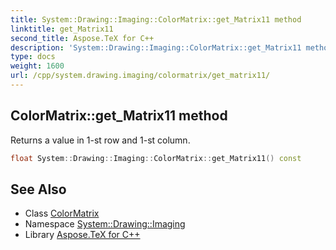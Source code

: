 ```yaml
---
title: System::Drawing::Imaging::ColorMatrix::get_Matrix11 method
linktitle: get_Matrix11
second_title: Aspose.TeX for C++
description: 'System::Drawing::Imaging::ColorMatrix::get_Matrix11 method. Returns a value in 1-st row and 1-st column in C++.'
type: docs
weight: 1600
url: /cpp/system.drawing.imaging/colormatrix/get_matrix11/
---
```

## ColorMatrix::get_Matrix11 method


Returns a value in 1-st row and 1-st column.

```cpp
float System::Drawing::Imaging::ColorMatrix::get_Matrix11() const
```

## See Also

* Class [ColorMatrix](../)
* Namespace [System::Drawing::Imaging](../../)
* Library [Aspose.TeX for C++](../../../)
